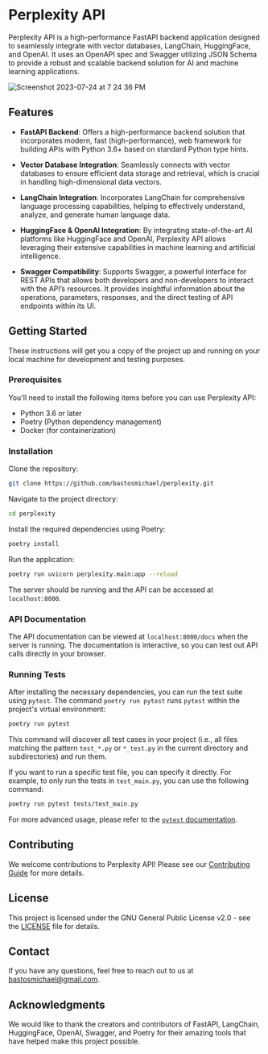 # Perplexity API

Perplexity API is a high-performance FastAPI backend application designed to seamlessly integrate with vector databases, LangChain, HuggingFace, and OpenAI. It uses an OpenAPI spec and Swagger utilizing JSON Schema to provide a robust and scalable backend solution for AI and machine learning applications. 

![Screenshot 2023-07-24 at 7 24 36 PM](https://github.com/bastosmichael/perplexity/assets/1518708/86e84dad-7a2e-4d0c-be58-ca25721bda98)

## Features

- **FastAPI Backend**: Offers a high-performance backend solution that incorporates modern, fast (high-performance), web framework for building APIs with Python 3.6+ based on standard Python type hints.

- **Vector Database Integration**: Seamlessly connects with vector databases to ensure efficient data storage and retrieval, which is crucial in handling high-dimensional data vectors.

- **LangChain Integration**: Incorporates LangChain for comprehensive language processing capabilities, helping to effectively understand, analyze, and generate human language data.

- **HuggingFace & OpenAI Integration**: By integrating state-of-the-art AI platforms like HuggingFace and OpenAI, Perplexity API allows leveraging their extensive capabilities in machine learning and artificial intelligence.

- **Swagger Compatibility**: Supports Swagger, a powerful interface for REST APIs that allows both developers and non-developers to interact with the API’s resources. It provides insightful information about the operations, parameters, responses, and the direct testing of API endpoints within its UI.

## Getting Started

These instructions will get you a copy of the project up and running on your local machine for development and testing purposes.

### Prerequisites

You'll need to install the following items before you can use Perplexity API:

- Python 3.6 or later
- Poetry (Python dependency management)
- Docker (for containerization)

### Installation

Clone the repository:
```bash
git clone https://github.com/bastosmichael/perplexity.git
```

Navigate to the project directory:
```bash
cd perplexity
```

Install the required dependencies using Poetry:
```bash
poetry install
```

Run the application:
```bash
poetry run uvicorn perplexity.main:app --reload
```

The server should be running and the API can be accessed at `localhost:8000`.

### API Documentation

The API documentation can be viewed at `localhost:8000/docs` when the server is running. The documentation is interactive, so you can test out API calls directly in your browser.

### Running Tests

After installing the necessary dependencies, you can run the test suite using `pytest`. The command `poetry run pytest` runs `pytest` within the project's virtual environment:

```bash
poetry run pytest
```

This command will discover all test cases in your project (i.e., all files matching the pattern `test_*.py` or `*_test.py` in the current directory and subdirectories) and run them.

If you want to run a specific test file, you can specify it directly. For example, to only run the tests in `test_main.py`, you can use the following command:

```bash
poetry run pytest tests/test_main.py
```

For more advanced usage, please refer to the [`pytest` documentation](https://docs.pytest.org/en/latest/).

## Contributing

We welcome contributions to Perplexity API! Please see our [Contributing Guide](CONTRIBUTING.md) for more details.

## License

This project is licensed under the GNU General Public License v2.0 - see the [LICENSE](LICENSE.md) file for details.

## Contact

If you have any questions, feel free to reach out to us at [bastosmichael@gmail.com](mailto:bastosmichael@gmail.com).

## Acknowledgments

We would like to thank the creators and contributors of FastAPI, LangChain, HuggingFace, OpenAI, Swagger, and Poetry for their amazing tools that have helped make this project possible.
